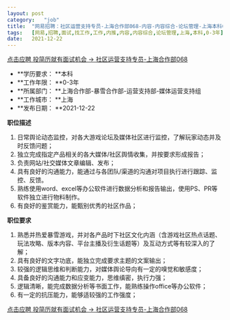 ```yaml
---
layout:	post
category:	"job"
title:	"网易招聘：社区运营支持专员-上海合作部068-内容-内容综合-论坛管理-上海本科0-3年"
tags:	[网易,招聘,面试,找工作,工作,内推,内容,内容综合,论坛管理,上海,本科,0-3年]
date:	2021-12-22
---
```


[点击应聘 投简历就有面试机会 -> 社区运营支持专员-上海合作部068](http://mobile.bole.netease.com/bole/boleDetail?id=36977&employeeId=346f03c3cda5f04c&key=all)



- **学历要求： **本科
- **工作年限： **0-3年
- **所属部门： **上海合作部-暴雪合作部-运营支持部-媒体运营支持组
- **工作城市： **上海
- **发布日期： **2021-12-22



**职位描述**
1.	日常舆论动态监控，对各大游戏论坛及媒体社区进行监控，了解玩家动态并及时反馈问题；
2.	独立完成指定产品相关的各大媒体/社区舆情收集，并按要求形成报告；
3.	负责网站/社交媒体文章编辑、发布； 
4.	具有良好的沟通能力，能通过与各团队/渠道的沟通对项目执行进行跟踪、监控、反馈。
5.	熟练使用word、excel等办公软件进行数据分析和报告输出，使用PS、PR等软件独立进行物料制作。
6.	有良好的鉴赏能力，能甄别优秀的社区作品；





**职位要求**
1.	熟悉并热爱暴雪游戏，并对各产品时下社区文化内涵（含游戏社区热点话题、玩法攻略、版本内容、平台主播及衍生话题等）及互动方式等有较深入的了解；
2.	具有良好的文字功底，能独立完成要求主题的文案输出；
3.	较强的逻辑思维和判断能力，对媒体舆论导向有一定的嗅觉和敏感度；
4.	具备良好的沟通能力和应变能力，思维缜密，执行力强；
5.	逻辑清晰，能完成数据分析等书面工作，能熟练操作office等办公软件；
6.	有一定的抗压能力，能够适较强的工作强度；





[点击应聘 投简历就有面试机会 -> 社区运营支持专员-上海合作部068](http://mobile.bole.netease.com/bole/boleDetail?id=36977&employeeId=346f03c3cda5f04c&key=all)